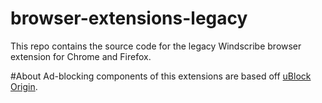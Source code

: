 # browser-extensions-legacy
This repo contains the source code for the legacy Windscribe browser extension for Chrome and Firefox. 

#About
Ad-blocking components of this extensions are based off [uBlock Origin](https://github.com/gorhill/uBlock). 


